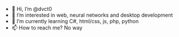 - 👋 Hi, I’m @dvct0
- 👀 I’m interested in web, neural networks and desktop development
- 🌱 I’m currently learning C#, html/css, js, php, python 
- 📫 How to reach me? No way
<!--- 💞️ I’m looking to collaborate on ...-->


<!---
dvct0/dvct0 is a ✨ special ✨ repository because its `README.md` (this file) appears on your GitHub profile.
You can click the Preview link to take a look at your changes.
--->

